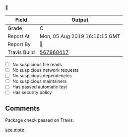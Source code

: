 :robot: 

| Field | Output |
|----|----|
| Grade | C |
| Report At | Mon, 05 Aug 2019 16:16:15 GMT |
| Report By | :robot: |
| Travis Build | [567960417](https://travis-ci.org/ISNIT0/npm-package-tester/builds/567960417) |
    
- [ ] No suspicious file reads
- [ ] No suspicious network requests
- [ ] No suspicious dependencies
- [ ] No suspicious maintainers
- [ ] Has passed automatic test
- [ ] Has security policy

## Comments
> 
Package check passed on Travis.

[see more](https://travis-ci.org/ISNIT0/npm-package-tester/branches)

